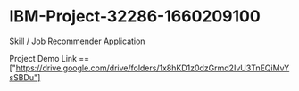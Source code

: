 # IBM-Project-32286-1660209100
Skill / Job Recommender Application


Project Demo Link ==["https://drive.google.com/drive/folders/1x8hKD1z0dzGrmd2IvU3TnEQiMvYsSBDu"]
